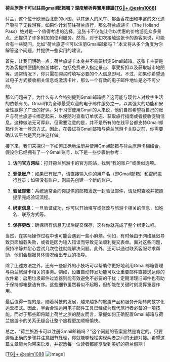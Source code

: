 **荷兰旅游卡可以註冊gmail郵箱嗎？深度解析與實用建議[[TG💪+ @esim1088](https://t.me/s/esim1088)]**

荷兰，这个位于欧洲西北部的小国，以其迷人的风车、郁金香花田和丰富的文化遗产吸引了无数游客。如果你计划前往荷兰旅行，那么荷兰旅游卡（The Holland Pass）绝对是一个值得考虑的选择。这张卡不仅能让你以优惠的价格游览众多景点，还提供了许多附加的便利服务。然而，对于初次接触这张卡的游客来说，可能会有一些疑问，比如“荷兰旅游卡可以注册Gmail邮箱吗？”本文将从多个角度为你解答这个问题，并提供一些实用的建议。

首先，让我们明确一点：荷兰旅游卡本身并不需要绑定Gmail邮箱。这张卡主要是为游客提供便捷的旅游体验，包括免费进入指定景点、享受折扣以及获取城市地图等。通常情况下，你只需在购买时填写必要的个人信息即可。不过，如果你希望通过电子方式接收相关信息或激活卡片，那么一个有效的电子邮件地址是必不可少的。

那么问题来了，为什么有人会特别提到Gmail邮箱呢？这可能与现代人对数字生活的依赖有关。Gmail作为全球最受欢迎的电子邮件服务之一，以其强大的功能和安全性赢得了广泛的好评。对于习惯使用Gmail的人来说，他们自然希望将自己的账户与荷兰旅游卡绑定起来，以便随时查看订单状态、获取旅行指南或者接收促销信息。这种做法无可厚非，但需要注意的是，并不是所有的在线平台都支持Gmail邮箱作为唯一登录方式。因此，在尝试将Gmail邮箱与荷兰旅游卡关联之前，你需要确认该平台是否允许这样做。

接下来，我们来探讨一下如何正确地注册并使用Gmail邮箱与荷兰旅游卡相结合。假设你已经拥有了一个Gmail账号，以下是一些步骤供参考：

1. **访问官方网站**：打开荷兰旅游卡的官方网站，找到“我的账户”或类似选项。
   
2. **登录账户**：如果已有账户，请直接输入你的用户名（即Gmail邮箱）和密码进行登录；如果没有账户，则需先创建一个新的账户。

3. **验证邮箱**：系统通常会向你提供的邮箱发送一封验证邮件，请及时查收并按照提示完成验证流程。

4. **绑定信息**：一旦验证成功，你可以开始填写或修改与旅游卡相关的信息，如姓名、联系方式等。

5. **保存更改**：确保所有信息无误后提交保存，这样你就完成了整个绑定过程。

当然，在实际操作过程中也可能会遇到一些小麻烦。例如，有时候由于网络延迟导致页面加载失败，或者是因为输入错误而导致无法顺利提交表单。面对这些问题，保持冷静并耐心尝试几次往往就能解决问题。此外，还可以通过联系客服寻求帮助，他们会根据具体情况给出专业的指导。

除了上述方法之外，还有一些额外的小技巧可以帮助你更好地利用Gmail邮箱管理与荷兰旅游卡相关的事务。例如，设置自动转发功能可以让重要邮件直接送达你的收件箱；启用垃圾邮件过滤器则能有效避免不必要的干扰；定期清理旧邮件也有助于保持邮箱整洁有序。这些细节虽然看似不起眼，但却能在关键时刻发挥重要作用。

最后值得一提的是，随着科技的发展，越来越多的旅游产品和服务开始转向数字化运营模式。因此，学会合理运用电子邮件工具已经成为现代旅行者必备的一项技能。而对于那些即将踏上荷兰之旅的朋友而言，掌握如何正确配置Gmail邮箱与荷兰旅游卡的关系无疑会让整个旅程更加顺畅愉快。

总之，“荷兰旅游卡可以注册Gmail邮箱吗？”这个问题的答案显然是肯定的。只要遵循正确的步骤并注意细节处理，你就能够轻松实现两者之间的无缝对接。希望这篇文章能为你带来启发，并祝愿每一位读者都能享受到美好的荷兰假期！

[[TG💪+ @esim1088](https://t.me/s/esim1088) ![Image](https://i.postimg.cc/4NQfJmqS/Snipaste-2025-05-13-00-14-12.png)]